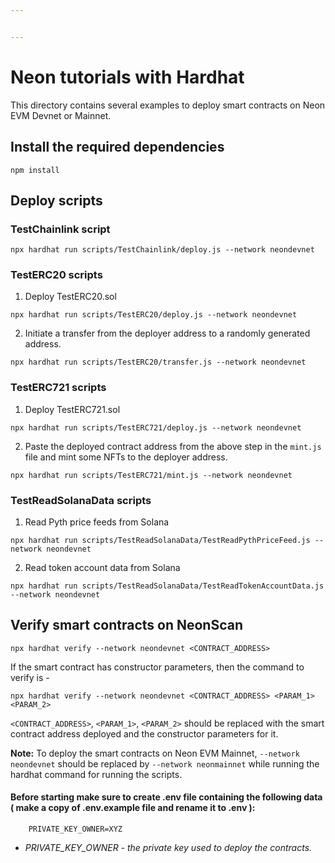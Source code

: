 ```yaml
---


---
```


<h1 id="neon-tutorials-with-hardhat">Neon tutorials with Hardhat</h1>
<p>This directory contains several examples to deploy smart contracts on Neon EVM Devnet or Mainnet.</p>
<h2 id="install-the-required-dependencies">Install the required dependencies</h2>
<pre class=" language-sh"><code class="prism  language-sh">npm install
</code></pre>
<h2 id="deploy-scripts">Deploy scripts</h2>
<h3 id="testchainlink-script">TestChainlink script</h3>
<pre class=" language-sh"><code class="prism  language-sh">npx hardhat run scripts/TestChainlink/deploy.js --network neondevnet
</code></pre>
<h3 id="testerc20-scripts">TestERC20 scripts</h3>
<ol>
<li>Deploy TestERC20.sol</li>
</ol>
<pre class=" language-sh"><code class="prism  language-sh">npx hardhat run scripts/TestERC20/deploy.js --network neondevnet
</code></pre>
<ol start="2">
<li>Initiate a transfer from the deployer address to a randomly generated address.</li>
</ol>
<pre class=" language-sh"><code class="prism  language-sh">npx hardhat run scripts/TestERC20/transfer.js --network neondevnet
</code></pre>
<h3 id="testerc721-scripts">TestERC721 scripts</h3>
<ol>
<li>Deploy TestERC721.sol</li>
</ol>
<pre class=" language-sh"><code class="prism  language-sh">npx hardhat run scripts/TestERC721/deploy.js --network neondevnet
</code></pre>
<ol start="2">
<li>Paste the deployed contract address from the above step in the <code>mint.js</code> file and mint some NFTs to the deployer address.</li>
</ol>
<pre class=" language-sh"><code class="prism  language-sh">npx hardhat run scripts/TestERC721/mint.js --network neondevnet
</code></pre>
<h3 id="testreadsolanadata-scripts">TestReadSolanaData scripts</h3>
<ol>
<li>Read Pyth price feeds from Solana</li>
</ol>
<pre class=" language-sh"><code class="prism  language-sh">npx hardhat run scripts/TestReadSolanaData/TestReadPythPriceFeed.js --network neondevnet
</code></pre>
<ol start="2">
<li>Read token account data from Solana</li>
</ol>
<pre class=" language-sh"><code class="prism  language-sh">npx hardhat run scripts/TestReadSolanaData/TestReadTokenAccountData.js --network neondevnet
</code></pre>
<h2 id="verify-smart-contracts-on-neonscan">Verify smart contracts on NeonScan</h2>
<pre class=" language-sh"><code class="prism  language-sh">npx hardhat verify --network neondevnet &lt;CONTRACT_ADDRESS&gt;
</code></pre>
<p>If the smart contract has constructor parameters, then the command to verify is -</p>
<pre class=" language-sh"><code class="prism  language-sh">npx hardhat verify --network neondevnet &lt;CONTRACT_ADDRESS&gt; &lt;PARAM_1&gt; &lt;PARAM_2&gt;
</code></pre>
<p><code>&lt;CONTRACT_ADDRESS&gt;</code>, <code>&lt;PARAM_1&gt;</code>, <code>&lt;PARAM_2&gt;</code> should be replaced with the smart contract address deployed and the constructor parameters for it.</p>
<p><strong>Note:</strong> To deploy the smart contracts on Neon EVM Mainnet, <code>--network neondevnet</code> should be replaced by <code>--network neonmainnet</code> while running the hardhat command for running the scripts.</p>
<h4 id="before-starting-make-sure-to-create-.env-file-containing-the-following-data--make-a-copy-of-.env.example-file-and-rename-it-to-.env-">Before starting make sure to create .env file containing the following data ( make a copy of .env.example file and rename it to .env ):</h4>
<pre><code>    PRIVATE_KEY_OWNER=XYZ
</code></pre>
<ul>
<li><em>PRIVATE_KEY_OWNER - the private key used to deploy the contracts.</em></li>
</ul>


